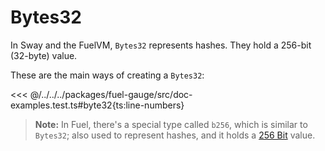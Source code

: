 # Bytes32

In Sway and the FuelVM, `Bytes32` represents hashes. They hold a 256-bit (32-byte) value.

These are the main ways of creating a `Bytes32`:

<<< @/../../../packages/fuel-gauge/src/doc-examples.test.ts#byte32{ts:line-numbers}

> **Note:** In Fuel, there's a special type called `b256`, which is similar to `Bytes32`; also used to represent hashes, and it holds a [256 Bit](./bits256.md) value.
